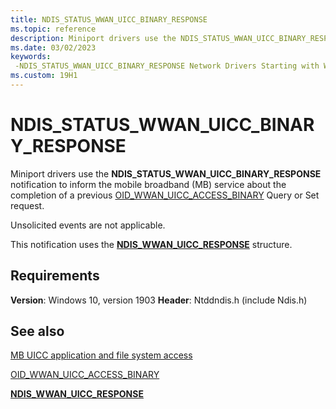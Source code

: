 ```yaml
---
title: NDIS_STATUS_WWAN_UICC_BINARY_RESPONSE
ms.topic: reference
description: Miniport drivers use the NDIS_STATUS_WWAN_UICC_BINARY_RESPONSE notification to inform the mobile broadband (MB) service about the completion of a previous OID_WWAN_UICC_ACCESS_BINARY Query request.
ms.date: 03/02/2023
keywords: 
 -NDIS_STATUS_WWAN_UICC_BINARY_RESPONSE Network Drivers Starting with Windows Vista
ms.custom: 19H1
---
```


# NDIS_STATUS_WWAN_UICC_BINARY_RESPONSE

Miniport drivers use the **NDIS_STATUS_WWAN_UICC_BINARY_RESPONSE** notification to inform the mobile broadband (MB) service about the completion of a previous [OID_WWAN_UICC_ACCESS_BINARY](oid-wwan-uicc-access-binary.md) Query or Set request.

Unsolicited events are not applicable.

This notification uses the [**NDIS_WWAN_UICC_RESPONSE**](/windows-hardware/drivers/ddi/ndiswwan/ns-ndiswwan-_ndis_wwan_uicc_response) structure.

## Requirements

**Version**: Windows 10, version 1903
**Header**: Ntddndis.h (include Ndis.h)

## See also

[MB UICC application and file system access](mb-uicc-application-and-file-system-access.md)

[OID_WWAN_UICC_ACCESS_BINARY](oid-wwan-uicc-access-binary.md)

[**NDIS_WWAN_UICC_RESPONSE**](/windows-hardware/drivers/ddi/ndiswwan/ns-ndiswwan-_ndis_wwan_uicc_response)
